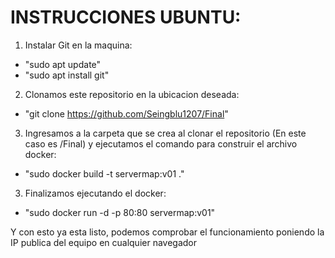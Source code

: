 # INSTRUCCIONES UBUNTU:
1. Instalar Git en la maquina: 
- "sudo apt update"
- "sudo apt install git"

2. Clonamos este repositorio en la ubicacion deseada: 
- "git clone https://github.com/Seingblu1207/Final"

3. Ingresamos a la carpeta que se crea al clonar el repositorio (En este caso es /Final) y ejecutamos el comando para construir el archivo docker:

- "sudo docker build -t servermap:v01 ."

3. Finalizamos ejecutando el docker:

- "sudo docker run -d -p 80:80 servermap:v01"

Y con esto ya esta listo, podemos comprobar el funcionamiento poniendo la IP publica del equipo en cualquier navegador

